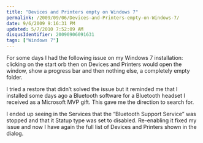 ```yaml
---
title: "Devices and Printers empty on Windows 7"
permalink: /2009/09/06/Devices-and-Printers-empty-on-Windows-7/
date: 9/6/2009 9:16:31 PM
updated: 5/7/2010 7:52:09 AM
disqusIdentifier: 20090906091631
tags: ["Windows 7"]
---
```

For some days I had the following issue on my Windows 7 installation: clicking on the start orb then on Devices and Printers would open the window, show a progress bar and then nothing else, a completely empty folder.

I tried a restore that didn’t solved the issue but it reminded me that I installed some days ago a Bluetooth software for a Bluetooth headset I received as a Microsoft MVP gift. This gave me the direction to search for.
<!-- more -->

I ended up seeing in the Services that the “Bluetooth Support Service” was stopped and that it Statup type was set to disabled. Re-enabling it fixed my issue and now I have again the full list of Devices and Printers shown in the dialog.

